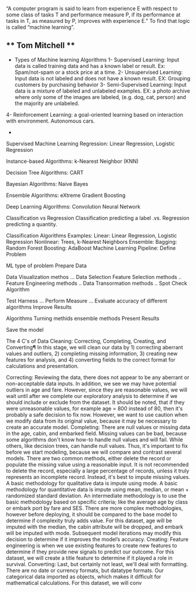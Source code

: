 “A computer program is said to learn from experience E with respect to some class of tasks T and performance measure P, if its performance at tasks in T, as measured by P, improves with experience E.” To find that logic is called “machine learning”.

** Tom Mitchell **
- 
- Types of Machine learning Algorithms
1- Supervised Learning: Input data is called training data and has a known label or result. Ex: Spam/not-spam or a stock price at a time.
2- Unsupervised Learning: Input data is not labeled and does not have a known result. EX: Grouping customers by purchasing behavior
3- Semi-Supervised Learning: Input data is a mixture of labeled and unlabeled examples. EX: a photo archive where only some of the images are labeled, (e.g. dog, cat, person) and the majority are unlabeled.

4- Reinforcement Learning: a goal-oriented learning based on interaction with environment. Autonomous cars.

-   
Supervised Machine Learning
Regression: Linear Regression, Logistic Regression

Instance-based Algorithms: k-Nearest Neighbor (KNN)

Decision Tree Algorithms: CART

Bayesian Algorithms: Naive Bayes

Ensemble Algorithms: eXtreme Gradient Boosting

Deep Learning Algorithms: Convolution Neural Network

Classification vs Regression
Classification predicting a label .vs. Regression predicting a quantity.

Classification Algorithms Examples:
Linear: Linear Regression, Logistic Regression
Nonlinear: Trees, k-Nearest Neighbors
Ensemble:
Bagging: Random Forest
Boosting: AdaBoost
Machine Learning Pipeline:
Define Problem

ML type of problem
Prepare Data

Data Visualization methos ...
Data Selection
Feature Selection methods ..
Feature Engineering methods ..
Data Transormation methods ..
Spot Check Algorithm

Test Harness ...
Perform Measure ...
Evaluate accuracy of different algorithms
Improve Results

Algorithms Turning methids
ensemble methods
Present Results

Save the model



The 4 C's of Data Cleaning: Correcting, Completing, Creating, and Converting¶
In this stage, we will clean our data by 1) correcting aberrant values and outliers, 2) completing missing information, 3) creating new features for analysis, and 4) converting fields to the correct format for calculations and presentation.

Correcting: Reviewing the data, there does not appear to be any aberrant or non-acceptable data inputs. In addition, we see we may have potential outliers in age and fare. However, since they are reasonable values, we will wait until after we complete our exploratory analysis to determine if we should include or exclude from the dataset. It should be noted, that if they were unreasonable values, for example age = 800 instead of 80, then it's probably a safe decision to fix now. However, we want to use caution when we modify data from its original value, because it may be necessary to create an accurate model.
Completing: There are null values or missing data in the age, cabin, and embarked field. Missing values can be bad, because some algorithms don't know how-to handle null values and will fail. While others, like decision trees, can handle null values. Thus, it's important to fix before we start modeling, because we will compare and contrast several models. There are two common methods, either delete the record or populate the missing value using a reasonable input. It is not recommended to delete the record, especially a large percentage of records, unless it truly represents an incomplete record. Instead, it's best to impute missing values. A basic methodology for qualitative data is impute using mode. A basic methodology for quantitative data is impute using mean, median, or mean + randomized standard deviation. An intermediate methodology is to use the basic methodology based on specific criteria; like the average age by class or embark port by fare and SES. There are more complex methodologies, however before deploying, it should be compared to the base model to determine if complexity truly adds value. For this dataset, age will be imputed with the median, the cabin attribute will be dropped, and embark will be imputed with mode. Subsequent model iterations may modify this decision to determine if it improves the model’s accuracy.
Creating: Feature engineering is when we use existing features to create new features to determine if they provide new signals to predict our outcome. For this dataset, we will create a title feature to determine if it played a role in survival.
Converting: Last, but certainly not least, we'll deal with formatting. There are no date or currency formats, but datatype formats. Our categorical data imported as objects, which makes it difficult for mathematical calculations. For this dataset, we will conv

